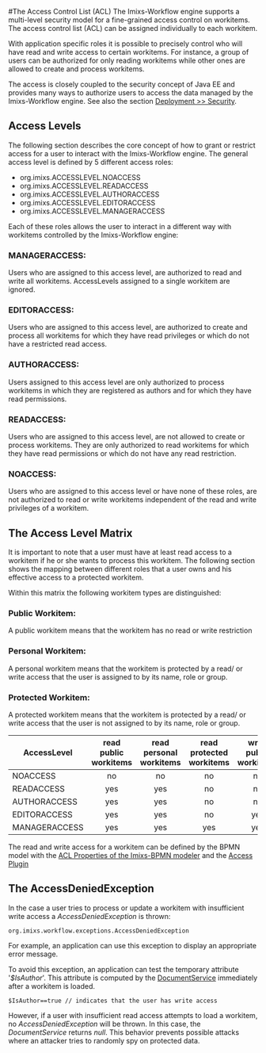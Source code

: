 #The Access Control List (ACL)
The Imixs-Workflow engine supports a multi-level security model for a fine-grained access control on workitems.
The access control list (ACL) can be assigned individually to each workitem. 

With application specific roles it is possible to precisely control who will have read and write access to certain workitems. For instance, a group of users can be authorized for only reading workitems while other ones are allowed to create and process workitems.

The access is closely coupled to the security concept of Java EE and provides many ways to authorize users to access the data managed by the Imixs-Workflow engine. See also the section [Deployment >> Security](../deployment/security.html). 
 
## Access Levels 
The following section describes the core concept of how to grant or restrict access for a user to interact with the Imixs-Workflow engine. The general access level is defined by 5 different access roles: 

  * org.imixs.ACCESSLEVEL.NOACCESS
  * org.imixs.ACCESSLEVEL.READACCESS
  * org.imixs.ACCESSLEVEL.AUTHORACCESS
  * org.imixs.ACCESSLEVEL.EDITORACCESS
  * org.imixs.ACCESSLEVEL.MANAGERACCESS

Each of these roles allows the user to interact in a different way with workitems controlled by the Imixs-Workflow engine:

### MANAGERACCESS: 
Users who are assigned to this access level, are authorized to read and write all workitems. AccessLevels assigned to a single workitem are ignored.

### EDITORACCESS:
Users who are assigned to this access level, are authorized to create and process all workitems for which they have read privileges or which do not have a restricted read access.

### AUTHORACCESS:
Users assigned to this access level are only authorized to process workitems in which they are registered as authors and for which they have read permissions.

### READACCESS:
Users who are assigned to this access level, are not allowed to create or process workitems. They are only authorized to read workitems for which they have read permissions or which do not have any read restriction.

### NOACCESS:
Users who are assigned to this access level or have none of these roles, are not authorized to read or write workitems independent of the read and write privileges of a workitem.


## The Access Level Matrix

It is important to note that a user must have at least read access to a workitem if he or she wants to process this workitem.
The following section shows the mapping between different roles that a user owns and his effective access to a protected workitem.

Within this matrix the following workitem types are distinguished: 

### Public Workitem:
A public workitem means that the workitem has no read or write restriction
  
### Personal Workitem:
A personal workitem means that the workitem is protected by a read/ or write access that the user is assigned to by its name, role or group.

### Protected Workitem:
A protected workitem means that the workitem is protected by a read/ or write access that the user is not assigned to by its name, role or group.


|AccessLevel  |read<br/>public <br/>workitems    |read <br/>personal<br/>workitems    |read <br /> protected<br/>workitems    |write<br/>public <br/>workitems    |write <br/>personal<br/>workitems    |write <br /> protected<br/>workitems    |       
|--------------|:-------:|:-------:|:-------:|:-------:|:-------:|:-------:|
|NOACCESS      | no      | no      | no      | no      |  no     | no      |
|READACCESS    | yes     | yes     | no      | no      |  no     | no      |
|AUTHORACCESS  | yes     | yes     | no      | no      |  yes    | no      |
|EDITORACCESS  | yes     | yes     | no      | yes     |  yes    | yes     |
|MANAGERACCESS | yes     | yes     | yes     | yes     |  yes    | yes     |


The read and write access for a workitem can be defined by the BPMN model with the [ACL Properties of the Imixs-BPMN modeler](../modelling/process.html#ACL_Properties) and the [Access Plugin](./plugins/accessplugin.html)

## The AccessDeniedException

In the case a user tries to process or update a workitem with insufficient write access a _AccessDeniedException_ is thrown:

    org.imixs.workflow.exceptions.AccessDeniedException

For example, an application can use this exception to display an appropriate error message.

To avoid this exception, an application can test the temporary attribute '_$IsAuthor_'. This attribute is computed by the [DocumentService](documentservice.html) immediately after a workitem is loaded.

    $IsAuthor==true // indicates that the user has write access

However, if a user with insufficient read access attempts to load a workitem, no _AccessDeniedException_ will be thrown. In this case, the _DocumentService_ returns _null_. This behavior prevents possible attacks where an attacker tries to randomly spy on protected data.



